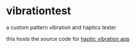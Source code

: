 # vibrationtest

a custom pattern vibration and haptics tester

this hosts the source code for [haptic vibration app](https://play.google.com/store/apps/details?id=hannepps.tools.vibrationtest)
